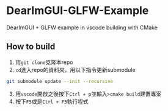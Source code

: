 # DearImGUI-GLFW-Example
DearImGUI + GLFW example in vscode building with CMake

## How to build
1. 用`git clone`克隆本repo
2. `cd`進入repo的資料夾，用以下指令更新submodule
```bash
git submodule update --init --recursive
```
3. 用`vscode`開啟之後按下`Ctrl + p`並輸入`>cmake build`建置專案
4. 按下`F5`或是`Ctrl + F5`執行程式
